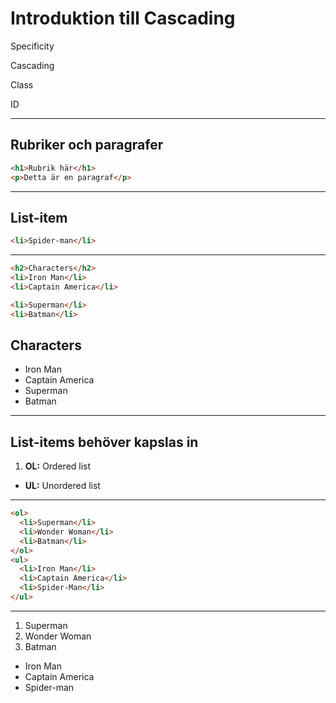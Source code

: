 # Introduktion till Cascading

Specificity

Cascading

Class

ID

---

## Rubriker och paragrafer

```html
<h1>Rubrik här</h1>
<p>Detta är en paragraf</p>
```

---

## List-item

```html
<li>Spider-man</li>
```

---

```html
<h2>Characters</h2>
<li>Iron Man</li>
<li>Captain America</li>

<li>Superman</li>
<li>Batman</li>
```

## Characters

- Iron Man
- Captain America
- Superman
- Batman

---

## List-items behöver kapslas in

1. **OL:** Ordered list

- **UL:** Unordered list

---

```html
<ol>
  <li>Superman</li>
  <li>Wonder Woman</li>
  <li>Batman</li>
</ol>
<ul>
  <li>Iron Man</li>
  <li>Captain America</li>
  <li>Spider-Man</li>
</ul>
```

---

1. Superman
2. Wonder Woman
3. Batman

- Iron Man
- Captain America
- Spider-man
